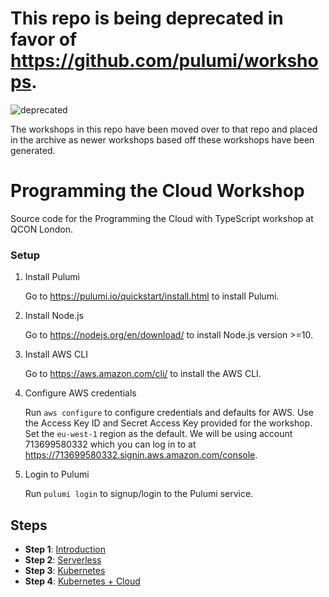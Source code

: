 # This repo is being deprecated in favor of https://github.com/pulumi/workshops.
![deprecated](https://img.shields.io/badge/repo%20status-deprecated-red)

The workshops in this repo have been moved over to that repo and placed in the archive as newer workshops based off these workshops have been generated.

# Programming the Cloud Workshop

Source code for the Programming the Cloud with TypeScript workshop at QCON London.


### Setup

1. Install Pulumi

    Go to https://pulumi.io/quickstart/install.html to install Pulumi.

1. Install Node.js

    Go to https://nodejs.org/en/download/ to install Node.js version >=10.

1. Install AWS CLI

    Go to https://aws.amazon.com/cli/ to install the AWS CLI.

1. Configure AWS credentials

    Run `aws configure` to configure credentials and defaults for AWS.  Use the Access Key ID and Secret Access Key provided for the workshop.  Set the `eu-west-1` region as the default.  We will be using account 713699580332 which you can log in to at https://713699580332.signin.aws.amazon.com/console.

1. Login to Pulumi

    Run `pulumi login` to signup/login to the Pulumi service.

## Steps

* __Step 1__: [Introduction](./1.Intro/)
* __Step 2__: [Serverless](./2.Serverless/)
* __Step 3__: [Kubernetes](./3.Kubernetes/)
* __Step 4__: [Kubernetes + Cloud](./4.Kubernetes+Cloud)
